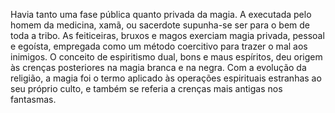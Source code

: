 ﻿Havia tanto uma fase pública quanto privada da magia. A executada pelo homem da medicina, xamã, ou sacerdote supunha-se ser para o bem de toda a tribo. As feiticeiras, bruxos e magos exerciam magia privada, pessoal e egoísta,  empregada como um método coercitivo para trazer o mal aos inimigos. O conceito de espiritismo dual, bons e maus espíritos, deu origem às crenças posteriores na magia branca e na negra. Com a evolução da religião, a magia foi o termo aplicado às operações espirituais estranhas ao seu próprio culto, e também se referia a crenças mais antigas nos fantasmas.